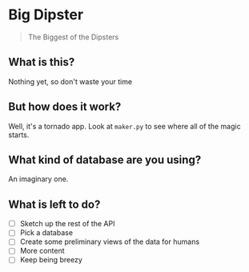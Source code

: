 # Big Dipster

> The Biggest of the Dipsters

## What is this?

Nothing yet, so don't waste your time

## But how does it work?

Well, it's a tornado app.  Look at `maker.py` to see where all of the magic
starts.

## What kind of database are you using?

An imaginary one.

## What is left to do?

- [ ] Sketch up the rest of the API
- [ ] Pick a database
- [ ] Create some preliminary views of the data for humans
- [ ] More content
- [ ] Keep being breezy
